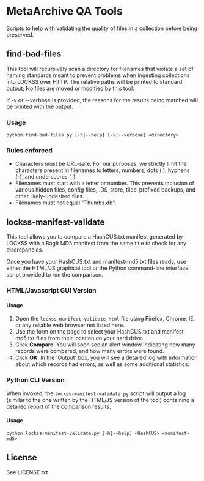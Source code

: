# MetaArchive QA Tools

Scripts to help with validating the quality of files in a collection before 
being preserved.

## find-bad-files

This tool will recursively scan a directory for filenames that violate a set
of naming standards meant to prevent problems when ingesting collections into
LOCKSS over HTTP.  The relative paths will be printed to standard output; No
files are moved or modified by this tool.

If -v or --verbose is provided, the reasons for the results being matched will
be printed with the output.

### Usage

    python find-bad-files.py [-h|--help] [-v|--verbose] <directory>

### Rules enforced

* Characters must be URL-safe. For our purposes, we strictly limit the 
  characters present in filenames to letters, numbers, dots (.), hyphens (-),
  and underscores (_).
* Filenames must start with a letter or number. This prevents inclusion of 
  various hidden files, config files, .DS_store, tilde-prefixed backups, and 
  other likely-undesired files.
* Filenames must not equal "Thumbs.db".

## lockss-manifest-validate

This tool allows you to compare a HashCUS.txt manifest generated by LOCKSS with
a BagIt MD5 manifest from the same title to check for any discrepancies.

Once you have your HashCUS.txt and manifest-md5.txt files ready, use either the
HTML/JS graphical tool or the Python command-line interface script provided to
run the comparison.

### HTML/Javascript GUI Version

#### Usage

1. Open the `lockss-manifest-validate.html` file using Firefox, Chrome, IE, or 
   any reliable web browser not listed here.
2. Use the form on the page to select your HashCUS.txt and manifest-md5.txt 
   files from their location on your hard drive.
3. Click **Compare**. You will soon see an alert window indicating how many
   records were compared, and how many errors were found.
4. Click **OK**. In the 'Output' box, you will see a detailed log with
   information about which records had errors, as well as some additional
   statistics.

### Python CLI Version

When invoked, the `lockss-manifest-validate.py` script will output a log
(similar to the one written by the HTML/JS version of the tool) containing
a detailed report of the comparison results.

#### Usage

    python lockss-manifest-validate.py [-h|--help] <HashCUS> <manifest-md5>

## License

See LICENSE.txt
